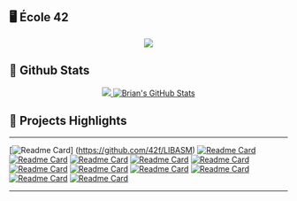 ## 🖥 École 42
<div align="center">
<a href="https://profile.intra.42.fr/users/bvalette"><img src="https://1337-readme.vercel.app/api/profile?cursus=42cursus&dark=true&leet_logo=hide&login=bvalette"></a>
</div>

## 🧮 Github Stats

<div align="center">
<a href="https://github.com/42f?tab=repositories"><img src="https://github-readme-stats.vercel.app/api/top-langs/?username=42f&theme=onedark&hide=Objective-C">
<img src="https://github-readme-stats.vercel.app/api?username=42f&&show_icons=true&line_height=27&v=5&theme=onedark&hide=contribs,issues&count_private=true" alt="Brian's GitHub Stats"/></a>
</div>

## 📕 Projects Highlights

<div align="center">
    </div>
    
-------------------------

[![Readme Card](https://github-readme-stats.vercel.app/api/pin/?username=42f&repo=LIBASM&theme=calm&border_radius=30&hide_border=true)] (https://github.com/42f/LIBASM)
[![Readme Card](https://github-readme-stats.vercel.app/api/pin/?username=42f&repo=libf&t_2020theme=calm&border_radius=30&hide_border=true)](https://github.com/42f/libf)
[![Readme Card](https://github-readme-stats.vercel.app/api/pin/?username=42f&repo=GET_NEXT_LINE&theme=calm&border_radius=30&hide_border=true)](https://github.com/42f/GET_NEXT_LINE)
[![Readme Card](https://github-readme-stats.vercel.app/api/pin/?username=42f&repo=FT_PRINTF&theme=calm&border_radius=30&hide_border=true)](https://github.com/42f/FT_PRINTF)
[![Readme Card](https://github-readme-stats.vercel.app/api/pin/?username=42f&repo=CUBE_3D&theme=calm&border_radius=30&hide_border=true)](https://github.com/42f/CUBE_3D)
[![Readme Card](https://github-readme-stats.vercel.app/api/pin/?username=42f&repo=PHILOSOPHERS&theme=calm&border_radius=30&hide_border=true)](https://github.com/42f/PHILOSOPHERS)
[![Readme Card](https://github-readme-stats.vercel.app/api/pin/?username=42f&repo=MINISHELL_42&theme=calm&border_radius=30&hide_border=true)](https://github.com/42f/MINISHELL_42)
[![Readme Card](https://github-readme-stats.vercel.app/api/pin/?username=42f&repo=42_CPP_PISCINE&theme=calm&border_radius=30&hide_border=true)](https://github.com/42f/42_CPP_PISCINE)
[![Readme Card](https://github-readme-stats.vercel.app/api/pin/?username=42f&repo=FT_CONTAINERS&theme=calm&border_radius=30&hide_border=true)](https://github.com/42f/FT_CONTAINERS)
[![Readme Card](https://github-readme-stats.vercel.app/api/pin/?username=42f&repo=FT_CONTAINERS_42_&testertheme=calm&border_radius=30&hide_border=true)](https://github.com/42f/FT_CONTAINERS_42_)
[![Readme Card](https://github-readme-stats.vercel.app/api/pin/?username=42f&repo=FT_SERVER&theme=calm&border_radius=30&hide_border=true)](https://github.com/42f/FT_SERVER)
[![Readme Card](https://github-readme-stats.vercel.app/api/pin/?username=42f&repo=FT_SERVICES&theme=calm&border_radius=30&hide_border=true)](https://github.com/42f/FT_SERVICES)
    
-----------------------

